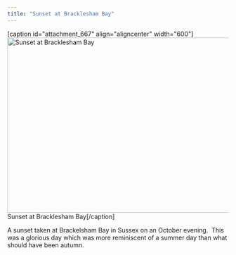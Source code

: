 ```yaml
---
title: "Sunset at Bracklesham Bay"
---
```

[caption id="attachment_667" align="aligncenter" width="600"]<a href="http://www.cpearson.me.uk/wp-content/uploads/2012/02/DSC_0099.jpg"><img class="size-medium wp-image-667" title="Sunset at Bracklesham Bay" alt="Sunset at Bracklesham Bay" src="http://www.cpearson.me.uk/wp-content/uploads/2012/02/DSC_0099-600x399.jpg" width="600" height="399" /></a> Sunset at Bracklesham Bay[/caption]

A sunset taken at Brackelsham Bay in Sussex on an October evening.  This was a glorious day which was more reminiscent of a summer day than what should have been autumn.
